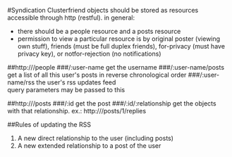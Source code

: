 ﻿#Syndication
Clusterfriend objects should be stored as resources accessible through http (restful). in general:
- there should be a people resource and a posts resource
- permission to view a particular resource is by original poster (viewing own stuff), friends (must be full duplex friends), for-privacy (must have privacy key), or notfor-rejection (no notifications)

##http://<host>/people
###/:user-name
get the username
###/:user-name/posts
get a list of all this user's posts in reverse chronological order
###/:user-name/rss
the user's rss updates feed  
query parameters may be passed to this

##http://<host>/posts
###/:id
get the post
###/:id/:relationship
get the objects with that relationship. ex.: http://<host>/posts/1/replies

##Rules of updating the RSS
1. A new direct relationship to the user (including posts)
2. A new extended relationship to a post of the user